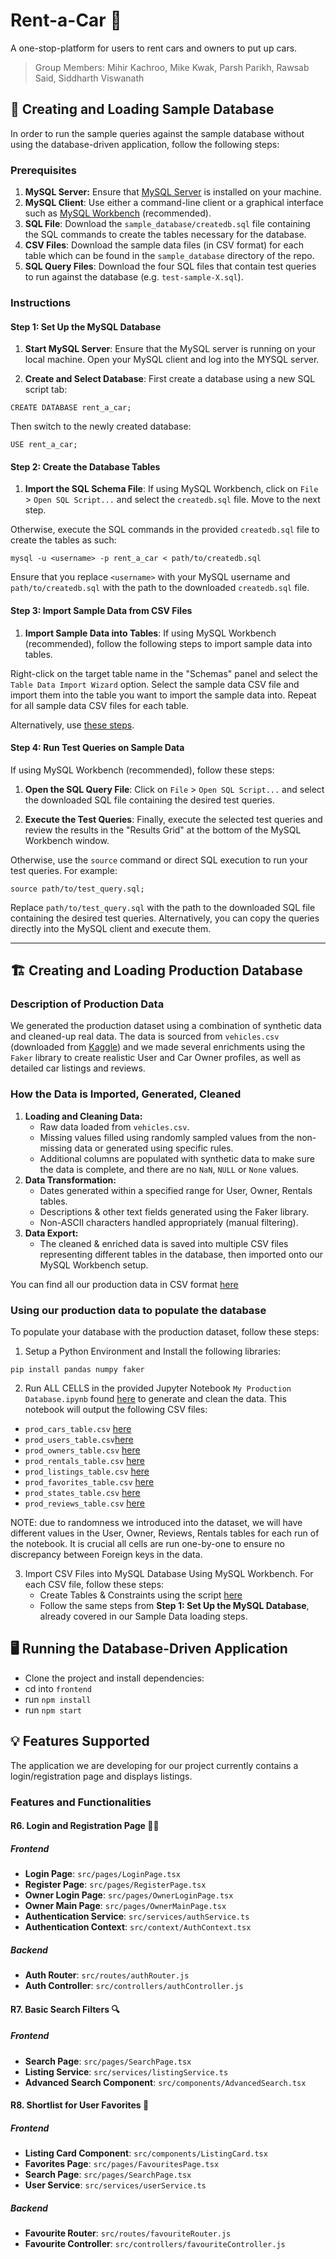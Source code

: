 # Rent-a-Car 🚗
A one-stop-platform for users to rent cars and owners to put up cars.
> Group Members: Mihir Kachroo, Mike Kwak, Parsh Parikh, Rawsab Said, Siddharth Viswanath

## 🔨 Creating and Loading Sample Database

In order to run the sample queries against the sample database without using the database-driven application, follow the following steps:
### Prerequisites

1. **MySQL Server:** Ensure that [MySQL Server](https://dev.mysql.com/doc/refman/8.0/en/installing.html) is installed on your machine.
2. **MySQL Client**: Use either a command-line client or a graphical interface such as [MySQL Workbench](https://dev.mysql.com/doc/workbench/en/wb-installing.html) (recommended).
3. **SQL File**: Download the `sample_database/createdb.sql` file containing the SQL commands to create the tables necessary for the database.
4. **CSV Files**: Download the sample data files (in CSV format) for each table which can be found in the `sample_database` directory of the repo.
5. **SQL Query Files**: Download the four SQL files that contain test queries to run against the database (e.g. `test-sample-X.sql`).


### Instructions

#### Step 1: Set Up the MySQL Database

1. **Start MySQL Server**: Ensure that the MySQL server is running on your local machine. Open your MySQL client and log into the MYSQL server.

2. **Create and Select Database**: First create a database using a new SQL script tab:

```mysql
CREATE DATABASE rent_a_car;
```

Then switch to the newly created database:

```mysql
USE rent_a_car;
```

#### Step 2: Create the Database Tables

1. **Import the SQL Schema File**: If using MySQL Workbench, click on `File` > `Open SQL Script...` and select the `createdb.sql` file. Move to the next step.

Otherwise, execute the SQL commands in the provided `createdb.sql` file to create the tables as such:

```
mysql -u <username> -p rent_a_car < path/to/createdb.sql
```

Ensure that you replace `<username>` with your MySQL username and `path/to/createdb.sql` with the path to the downloaded `createdb.sql` file.

#### Step 3: Import Sample Data from CSV Files

1. **Import Sample Data into Tables**: If using MySQL Workbench (recommended), follow the following steps to import sample data into tables.

Right-click on the target table name in the "Schemas" panel and select the `Table Data Import Wizard` option. Select the sample data CSV file and import them into the table you want to import the sample data into. Repeat for all sample data CSV files for each table.

Alternatively, use [these steps](https://www.oneschema.co/blog/import-csv-mysql).

#### Step 4: Run Test Queries on Sample Data

If using MySQL Workbench (recommended), follow these steps:

1. **Open the SQL Query File**: Click on `File` > `Open SQL Script...` and select the downloaded SQL file containing the desired test queries.

2. **Execute the Test Queries**: Finally, execute the selected test queries and review the results in the "Results Grid" at the bottom of the MySQL Workbench window.

Otherwise, use the `source` command or direct SQL execution to run your test queries. For example:

```
source path/to/test_query.sql;
```

Replace `path/to/test_query.sql` with the path to the downloaded SQL file containing the desired test queries. Alternatively, you can copy the queries directly into the MySQL client and execute them.

***




## 🏗️ Creating and Loading Production Database
### Description of Production Data
We generated the production dataset using a combination of synthetic data and cleaned-up real data. The data is sourced from `vehicles.csv` (downloaded from [Kaggle](https://www.kaggle.com/datasets/austinreese/craigslist-carstrucks-data)) and we made several enrichments using the `Faker` library to create realistic User and Car Owner profiles, as well as detailed car listings and reviews.

### How the Data is Imported, Generated, Cleaned
1. **Loading and Cleaning Data:**
    - Raw data loaded from `vehicles.csv`.
    - Missing values filled using randomly sampled values from the non-missing data or generated using specific rules.
    - Additional columns are populated with synthetic data to make sure the data is complete, and there are no `NaN`, `NULL` or `None` values.
2. **Data Transformation:**
    - Dates generated within a specified range for User, Owner, Rentals tables.
    - Descriptions & other text fields generated using the Faker library.
    - Non-ASCII characters handled appropriately (manual filtering).
3. **Data Export:**
    - The cleaned & enriched data is saved into multiple CSV files representing different tables in the database, then imported onto our MySQL Workbench setup.

You can find all our production data in CSV format [here](https://github.com/mihirKachroo/Rent-A-Car/tree/main/production_database)

### Using our production data to populate the database

To populate your database with the production dataset, follow these steps:

1. Setup a Python Environment and Install the following libraries:
```
pip install pandas numpy faker
```

2. Run ALL CELLS in the provided Jupyter Notebook `My Production Database.ipynb` found [here](https://github.com/mihirKachroo/Rent-A-Car/blob/main/production_database/Production%20Database.ipynb) to generate and clean the data. This notebook will output the following CSV files:
- `prod_cars_table.csv` [here](https://github.com/mihirKachroo/Rent-A-Car/blob/main/production_database/prod_cars_table.csv)
- `prod_users_table.csv`[here](https://github.com/mihirKachroo/Rent-A-Car/blob/main/production_database/prod_users_table.csv)
- `prod_owners_table.csv` [here](https://github.com/mihirKachroo/Rent-A-Car/blob/main/production_database/prod_owners_table.csv)
- `prod_rentals_table.csv` [here](https://github.com/mihirKachroo/Rent-A-Car/blob/main/production_database/prod_rentals_table.csv)
- `prod_listings_table.csv` [here](https://github.com/mihirKachroo/Rent-A-Car/blob/main/production_database/prod_listings_table.csv)
- `prod_favorites_table.csv` [here](https://github.com/mihirKachroo/Rent-A-Car/blob/main/production_database/prod_favorites_table.csv)
- `prod_states_table.csv` [here](https://github.com/mihirKachroo/Rent-A-Car/blob/main/production_database/prod_states_table.csv)
- `prod_reviews_table.csv` [here](https://github.com/mihirKachroo/Rent-A-Car/blob/main/production_database/prod_reviews_table.csv)

NOTE: due to randomness we introduced into the dataset, we will have different values in the User, Owner, Reviews, Rentals tables for each run of the notebook. It is crucial all cells are run one-by-one to ensure no discrepancy between Foreign keys in the data.

3. Import CSV Files into MySQL Database Using MySQL Workbench. For each CSV file, follow these steps:
	- Create Tables & Constraints using the script [here](https://github.com/mihirKachroo/Rent-A-Car/blob/main/sample_database/createdb.sql)
	- Follow the same steps from **Step 1: Set Up the MySQL Database**, already covered in our Sample Data loading steps.


## 🖥️ Running the Database-Driven Application
- Clone the project and install dependencies:
- cd into ```frontend```
- run ```npm install```
- run ```npm start```


## 💡 Features Supported

The application we are developing for our project currently contains a login/registration page and displays listings. 

### Features and Functionalities

#### R6. Login and Registration Page 🧑‍💻

##### Frontend

- **Login Page**: `src/pages/LoginPage.tsx`
- **Register Page**: `src/pages/RegisterPage.tsx`
- **Owner Login Page**: `src/pages/OwnerLoginPage.tsx`
- **Owner Main Page**: `src/pages/OwnerMainPage.tsx`
- **Authentication Service**: `src/services/authService.ts`
- **Authentication Context**: `src/context/AuthContext.tsx`

##### Backend

- **Auth Router**: `src/routes/authRouter.js`
- **Auth Controller**: `src/controllers/authController.js`

#### R7. Basic Search Filters 🔍

##### Frontend

- **Search Page**: `src/pages/SearchPage.tsx`
- **Listing Service**: `src/services/listingService.ts`
- **Advanced Search Component**: `src/components/AdvancedSearch.tsx`

#### R8. Shortlist for User Favorites 🔖

##### Frontend

- **Listing Card Component**: `src/components/ListingCard.tsx`
- **Favorites Page**: `src/pages/FavouritesPage.tsx`
- **Search Page**: `src/pages/SearchPage.tsx`
- **User Service**: `src/services/userService.ts`

##### Backend

- **Favourite Router**: `src/routes/favouriteRouter.js`
- **Favourite Controller**: `src/controllers/favouriteController.js`
